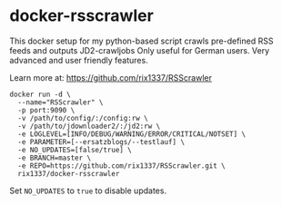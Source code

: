 # docker-rsscrawler
This docker setup for my python-based script crawls pre-defined RSS feeds and outputs JD2-crawljobs
Only useful for German users. Very advanced and user friendly features.

Learn more at:
https://github.com/rix1337/RSScrawler

```
docker run -d \
  --name="RSScrawler" \
  -p port:9090 \
  -v /path/to/config/:/config:rw \
  -v /path/to/jdownloader2/:/jd2:rw \
  -e LOGLEVEL=[INFO/DEBUG/WARNING/ERROR/CRITICAL/NOTSET] \
  -e PARAMETER=[--ersatzblogs/--testlauf] \
  -e NO_UPDATES=[false/true] \
  -e BRANCH=master \
  -e REPO=https://github.com/rix1337/RSScrawler.git \
  rix1337/docker-rsscrawler
  ```
Set `NO_UPDATES` to `true` to disable updates.
